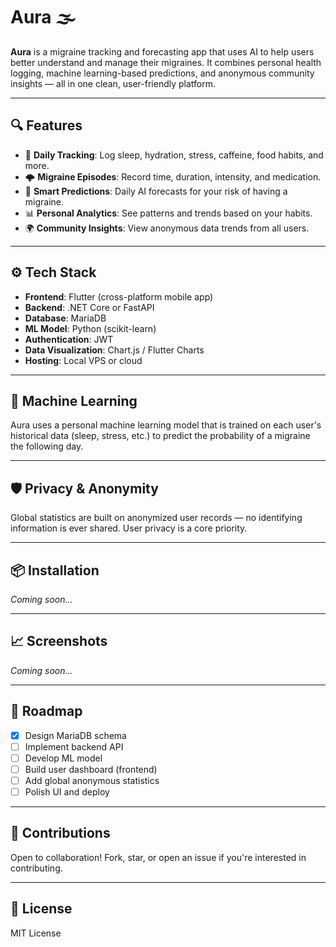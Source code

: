 # Aura 🌫️

**Aura** is a migraine tracking and forecasting app that uses AI to help users better understand and manage their migraines. It combines personal health logging, machine learning-based predictions, and anonymous community insights — all in one clean, user-friendly platform.

---

## 🔍 Features

- 📅 **Daily Tracking**: Log sleep, hydration, stress, caffeine, food habits, and more.
- 🌩️ **Migraine Episodes**: Record time, duration, intensity, and medication.
- 🤖 **Smart Predictions**: Daily AI forecasts for your risk of having a migraine.
- 📊 **Personal Analytics**: See patterns and trends based on your habits.
- 🌍 **Community Insights**: View anonymous data trends from all users.

---

## ⚙️ Tech Stack

- **Frontend**: Flutter (cross-platform mobile app)
- **Backend**: .NET Core or FastAPI
- **Database**: MariaDB
- **ML Model**: Python (scikit-learn)
- **Authentication**: JWT
- **Data Visualization**: Chart.js / Flutter Charts
- **Hosting**: Local VPS or cloud

---

## 🧠 Machine Learning

Aura uses a personal machine learning model that is trained on each user's historical data (sleep, stress, etc.) to predict the probability of a migraine the following day.

---

## 🛡️ Privacy & Anonymity

Global statistics are built on anonymized user records — no identifying information is ever shared. User privacy is a core priority.

---

## 📦 Installation

_Coming soon..._

---

## 📈 Screenshots

_Coming soon..._

---

## 📌 Roadmap

- [x] Design MariaDB schema
- [ ] Implement backend API
- [ ] Develop ML model
- [ ] Build user dashboard (frontend)
- [ ] Add global anonymous statistics
- [ ] Polish UI and deploy

---

## 🤝 Contributions

Open to collaboration! Fork, star, or open an issue if you're interested in contributing.

---

## 📄 License

MIT License
